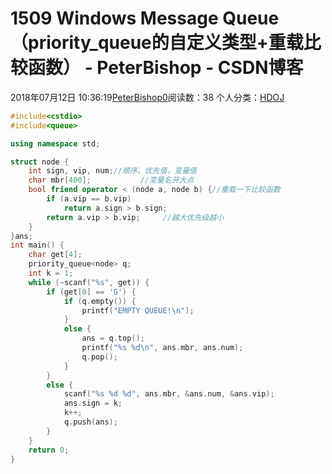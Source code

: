 # 1509  Windows Message Queue （priority_queue的自定义类型+重载比较函数） - PeterBishop - CSDN博客





2018年07月12日 10:36:19[PeterBishop0](https://me.csdn.net/qq_40061421)阅读数：38
个人分类：[HDOJ](https://blog.csdn.net/qq_40061421/article/category/7502192)









```cpp
#include<cstdio>
#include<queue>

using namespace std;

struct node {
	int sign, vip, num;//顺序，优先值，变量值
	char mbr[400];           //变量名开大点
	bool friend operator < (node a, node b) {//重载一下比较函数
		if (a.vip == b.vip)
			return a.sign > b.sign;
		return a.vip > b.vip;     //越大优先级越小
	}
}ans;
int main() {
	char get[4];
	priority_queue<node> q;
	int k = 1;
	while (~scanf("%s", get)) {
		if (get[0] == 'G') {
			if (q.empty()) {
				printf("EMPTY QUEUE!\n");
			}
			else {
				ans = q.top();
				printf("%s %d\n", ans.mbr, ans.num);
				q.pop();
			}
		}
		else {
			scanf("%s %d %d", ans.mbr, &ans.num, &ans.vip);
			ans.sign = k;
			k++;
			q.push(ans);
		}
	}
	return 0;
}
```




